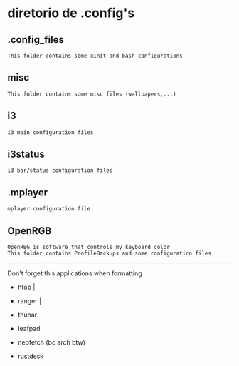 # diretorio de .config's

## .config_files
    This folder contains some xinit and bash configurations

## misc
    This folder contains some misc files (wallpapers,...)

## i3
    i3 main configuration files

## i3status
    i3 bar/status configuration files

## .mplayer
    mplayer configuration file

## OpenRGB
    OpenRBG is software that controls my keyboard color
    This folder contains ProfileBackups and some configuration files

------------------------
Don't forget this applications when formatting

- htop |
- ranger |
- thunar
- leafpad

- neofetch (bc arch btw)
- rustdesk
